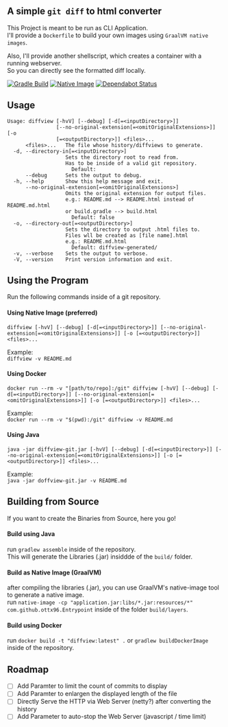 ## A simple `git diff` to html converter

This Project is meant to be run as CLI Application.  
I'll provide a `Dockerfile` to build your own images using `GraalVM native images`.

Also, I'll provide another shellscript, which creates a container with a running webserver.  
So you can directly see the formatted diff locally.

[![Gradle Build](https://github.com/ottx96/diffview-git/actions/workflows/shadow-jar.yml/badge.svg)](https://github.com/ottx96/diffview-git/actions/workflows/shadow-jar.yml)
[![Native Image](https://github.com/ottx96/diffview-git/actions/workflows/native-image.yml/badge.svg)](https://github.com/ottx96/diffview-git/actions/workflows/native-image.yml)
[![Dependabot Status](https://api.dependabot.com/badges/status?host=github&repo=ottx96/diffview-git)](https://dependabot.com)

## Usage
```text
Usage: diffview [-hvV] [--debug] [-d[=<inputDirectory>]]
                [--no-original-extension[=<omitOriginalExtensions>]] [-o
                [=<outputDirectory>]] <files>...
      <files>...   The file whose history/diffviews to generate.
  -d, --directory-in[=<inputDirectory>]
                   Sets the directory root to read from.
                   Has to be inside of a valid git repository.
                     Default:
      --debug      Sets the output to debug.
  -h, --help       Show this help message and exit.
      --no-original-extension[=<omitOriginalExtensions>]
                   Omits the original extension for output files.
                   e.g.: README.md --> README.html instead of README.md.html
                   or build.gradle --> build.html
                     Default: false
  -o, --directory-out[=<outputDirectory>]
                   Sets the directory to output .html files to.
                   Files wll be created as [file name].html
                   e.g.: README.md.html
                     Default: diffview-generated/
  -v, --verbose    Sets the output to verbose.
  -V, --version    Print version information and exit.
```

## Using the Program
Run the following commands inside of a git repository.  

#### Using Native Image (preferred)
`diffview [-hvV] [--debug] [-d[=<inputDirectory>]]
                [--no-original-extension[=<omitOriginalExtensions>]] [-o
                [=<outputDirectory>]] <files>...`  

Example:  
`diffview -v README.md`

#### Using Docker
`docker run --rm -v "[path/to/repo]:/git" diffview [-hvV] [--debug] [-d[=<inputDirectory>]]
                [--no-original-extension[=<omitOriginalExtensions>]] [-o
                [=<outputDirectory>]] <files>...`

Example:    
`docker run --rm -v "$(pwd):/git" diffview -v README.md`

#### Using Java
`java -jar diffview-git.jar [-hvV] [--debug] [-d[=<inputDirectory>]]
                [--no-original-extension[=<omitOriginalExtensions>]] [-o
                [=<outputDirectory>]] <files>...`  
                
Example:   
`java -jar doffview-git.jar -v README.md`

## Building from Source
If you want to create the Binaries from Source, here you go!  

#### Build using Java
run `gradlew assemble` inside of the repository.  
This will generate the Libraries (.jar) insiddde of the `build/` folder.

#### Build as Native Image (GraalVM)
after compiling the libraries (.jar), you can use GraalVM's native-image tool to generate a native image.  
run `native-image -cp "application.jar:libs/*.jar:resources/*" com.github.ottx96.Entrypoint` inside of the folder `build/layers`.

#### Build using Docker
run `docker build -t "diffview:latest" .` or `gradlew buildDockerImage` inside of the repository.

## Roadmap
- [ ] Add Paramter to limit the count of commits to display
- [ ] Add Paramter to enlargen the displayed length of the file
- [ ] Directly Serve the HTTP via Web Server (netty?) after converting the history
- [ ] Add Parameter to auto-stop the Web Server (javascript / time limit)
